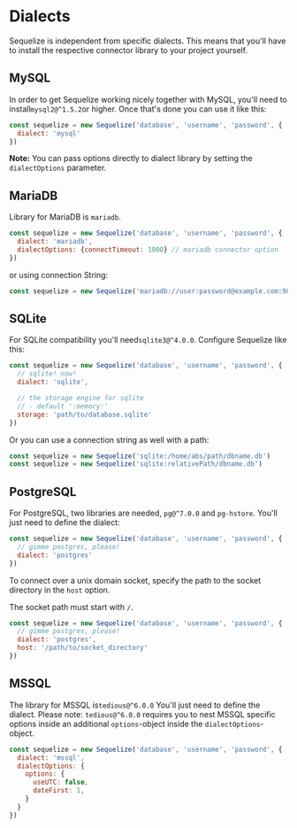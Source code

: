 # Dialects

Sequelize is independent from specific dialects. This means that you'll have to install the respective connector library to your project yourself.

## MySQL

In order to get Sequelize working nicely together with MySQL, you'll need to install`mysql2@^1.5.2`or higher. Once that's done you can use it like this:

```js
const sequelize = new Sequelize('database', 'username', 'password', {
  dialect: 'mysql'
})
```

**Note:** You can pass options directly to dialect library by setting the
`dialectOptions` parameter.

## MariaDB

Library for MariaDB is `mariadb`.

```js
const sequelize = new Sequelize('database', 'username', 'password', {
  dialect: 'mariadb',
  dialectOptions: {connectTimeout: 1000} // mariadb connector option
})
```

or using connection String:

```js
const sequelize = new Sequelize('mariadb://user:password@example.com:9821/database')
```

## SQLite

For SQLite compatibility you'll need`sqlite3@^4.0.0`. Configure Sequelize like this:

```js
const sequelize = new Sequelize('database', 'username', 'password', {
  // sqlite! now!
  dialect: 'sqlite',

  // the storage engine for sqlite
  // - default ':memory:'
  storage: 'path/to/database.sqlite'
})
```

Or you can use a connection string as well with a path:

```js
const sequelize = new Sequelize('sqlite:/home/abs/path/dbname.db')
const sequelize = new Sequelize('sqlite:relativePath/dbname.db')
```

## PostgreSQL

For PostgreSQL, two libraries are needed, `pg@^7.0.0` and `pg-hstore`. You'll just need to define the dialect:

```js
const sequelize = new Sequelize('database', 'username', 'password', {
  // gimme postgres, please!
  dialect: 'postgres'
})
```

To connect over a unix domain socket, specify the path to the socket directory
in the `host` option.

The socket path must start with `/`.

```js
const sequelize = new Sequelize('database', 'username', 'password', {
  // gimme postgres, please!
  dialect: 'postgres',
  host: '/path/to/socket_directory'
})
```

## MSSQL

The library for MSSQL is`tedious@^6.0.0` You'll just need to define the dialect.
Please note: `tedious@^6.0.0` requires you to nest MSSQL specific options inside an additional `options`-object inside the `dialectOptions`-object.

```js
const sequelize = new Sequelize('database', 'username', 'password', {
  dialect: 'mssql',
  dialectOptions: {
    options: {
      useUTC: false,
      dateFirst: 1,
    }
  }
})
```

